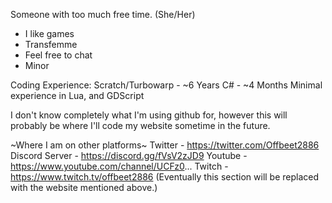 Someone with too much free time. (She/Her)
- I like games
- Transfemme
- Feel free to chat
- Minor 󠁛󠀣󠀱󠀳󠀱󠀳󠀴󠀲󠀬󠀣󠁥󠀶󠁡󠁦󠁦

Coding Experience:
Scratch/Turbowarp - ~6 Years
C# - ~4 Months
Minimal experience in Lua, and GDScript

I don't know completely what I'm using github for, however this will probably be where I'll code my website sometime in the future.

~Where I am on other platforms~
Twitter - https://twitter.com/Offbeet2886
Discord Server - https://discord.gg/fVsV2zJD9
Youtube - https://www.youtube.com/channel/UCFz0...
Twitch - https://www.twitch.tv/offbeet2886
(Eventually this section will be replaced with the website mentioned above.)

<!---
Offbeet/Offbeet is a ✨ special ✨ repository because its `README.md` (this file) appears on your GitHub profile.
You can click the Preview link to take a look at your changes.
--->

